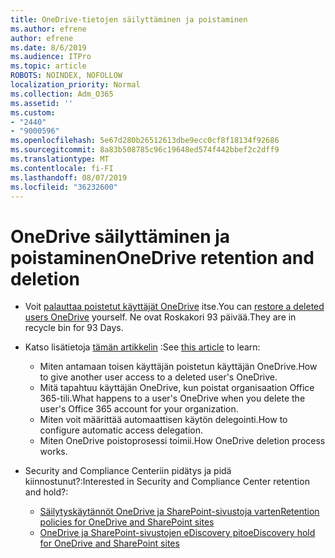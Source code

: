 ```yaml
---
title: OneDrive-tietojen säilyttäminen ja poistaminen
ms.author: efrene
author: efrene
ms.date: 8/6/2019
ms.audience: ITPro
ms.topic: article
ROBOTS: NOINDEX, NOFOLLOW
localization_priority: Normal
ms.collection: Adm_O365
ms.assetid: ''
ms.custom:
- "2440"
- "9000596"
ms.openlocfilehash: 5e67d280b26512613dbe9ecc0cf8f18134f92686
ms.sourcegitcommit: 8a83b508785c96c19648ed574f442bbef2c2dff9
ms.translationtype: MT
ms.contentlocale: fi-FI
ms.lasthandoff: 08/07/2019
ms.locfileid: "36232600"
---
```

# <a name="onedrive-retention-and-deletion"></a><span data-ttu-id="16db2-102">OneDrive säilyttäminen ja poistaminen</span><span class="sxs-lookup"><span data-stu-id="16db2-102">OneDrive retention and deletion</span></span>

- <span data-ttu-id="16db2-103">Voit [palauttaa poistetut käyttäjät OneDrive](https://docs.microsoft.com/onedrive/restore-deleted-onedrive) itse.</span><span class="sxs-lookup"><span data-stu-id="16db2-103">You can [restore a deleted users OneDrive](https://docs.microsoft.com/onedrive/restore-deleted-onedrive) yourself.</span></span> <span data-ttu-id="16db2-104">Ne ovat Roskakori 93 päivää.</span><span class="sxs-lookup"><span data-stu-id="16db2-104">They are in recycle bin for 93 Days.</span></span> 

- <span data-ttu-id="16db2-105">Katso lisätietoja [tämän artikkelin](https://docs.microsoft.com/onedrive/restore-deleted-onedrive) :</span><span class="sxs-lookup"><span data-stu-id="16db2-105">See [this article](https://docs.microsoft.com/onedrive/restore-deleted-onedrive) to learn:</span></span>
    - <span data-ttu-id="16db2-106">Miten antamaan toisen käyttäjän poistetun käyttäjän OneDrive.</span><span class="sxs-lookup"><span data-stu-id="16db2-106">How to give another user access to a deleted user's OneDrive.</span></span>
    - <span data-ttu-id="16db2-107">Mitä tapahtuu käyttäjän OneDrive, kun poistat organisaation Office 365-tili.</span><span class="sxs-lookup"><span data-stu-id="16db2-107">What happens to a user's OneDrive when you delete the user's Office 365 account for your organization.</span></span>
    - <span data-ttu-id="16db2-108">Miten voit määrittää automaattisen käytön delegointi.</span><span class="sxs-lookup"><span data-stu-id="16db2-108">How to configure automatic access delegation.</span></span>
    - <span data-ttu-id="16db2-109">Miten OneDrive poistoprosessi toimii.</span><span class="sxs-lookup"><span data-stu-id="16db2-109">How OneDrive deletion process works.</span></span>

- <span data-ttu-id="16db2-110">Security and Compliance Centeriin pidätys ja pidä kiinnostunut?:</span><span class="sxs-lookup"><span data-stu-id="16db2-110">Interested in Security and Compliance Center retention and hold?:</span></span>
    - [<span data-ttu-id="16db2-111">Säilytyskäytännöt OneDrive ja SharePoint-sivustoja varten</span><span class="sxs-lookup"><span data-stu-id="16db2-111">Retention policies for OneDrive and SharePoint sites</span></span>](https://docs.microsoft.com/office365/securitycompliance/retention-policies?redirectSourcePath=%252farticle%252f5e377752-700d-4870-9b6d-12bfc12d2423#content-in-onedrive-accounts-and-sharepoint-sites)
    - [<span data-ttu-id="16db2-112">OneDrive ja SharePoint-sivustojen eDiscovery pito</span><span class="sxs-lookup"><span data-stu-id="16db2-112">eDiscovery hold for OneDrive and SharePoint sites</span></span>](https://docs.microsoft.com/office365/securitycompliance/ediscovery-cases#step-4-place-content-locations-on-hold)



